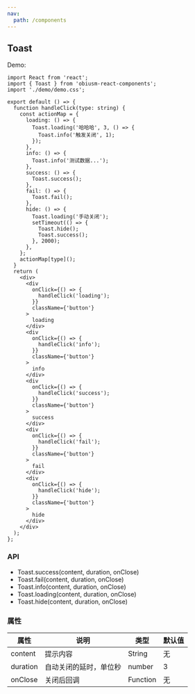 ```yaml
---
nav:
  path: /components
---
```


## Toast

Demo:

```tsx
import React from 'react';
import { Toast } from 'obiusm-react-components';
import './demo/demo.css';

export default () => {
  function handleClick(type: string) {
    const actionMap = {
      loading: () => {
        Toast.loading('哈哈哈', 3, () => {
          Toast.info('触发关闭', 1);
        });
      },
      info: () => {
        Toast.info('测试数据...');
      },
      success: () => {
        Toast.success();
      },
      fail: () => {
        Toast.fail();
      },
      hide: () => {
        Toast.loading('手动关闭');
        setTimeout(() => {
          Toast.hide();
          Toast.success();
        }, 2000);
      },
    };
    actionMap[type]();
  }
  return (
    <div>
      <div
        onClick={() => {
          handleClick('loading');
        }}
        className={'button'}
      >
        loading
      </div>
      <div
        onClick={() => {
          handleClick('info');
        }}
        className={'button'}
      >
        info
      </div>
      <div
        onClick={() => {
          handleClick('success');
        }}
        className={'button'}
      >
        success
      </div>
      <div
        onClick={() => {
          handleClick('fail');
        }}
        className={'button'}
      >
        fail
      </div>
      <div
        onClick={() => {
          handleClick('hide');
        }}
        className={'button'}
      >
        hide
      </div>
    </div>
  );
};
```

### API

- Toast.success(content, duration, onClose)
- Toast.fail(content, duration, onClose)
- Toast.info(content, duration, onClose)
- Toast.loading(content, duration, onClose)
- Toast.hide(content, duration, onClose)

### 属性

| 属性     | 说明                   | 类型     | 默认值 |
| -------- | ---------------------- | -------- | ------ |
| content  | 提示内容               | String   | 无     |
| duration | 自动关闭的延时，单位秒 | number   | 3      |
| onClose  | 关闭后回调             | Function | 无     |
